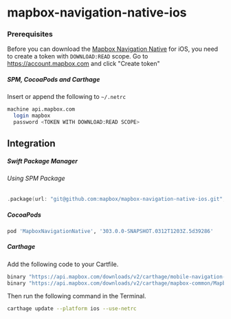 # mapbox-navigation-native-ios

### Prerequisites

Before you can download the [Mapbox Navigation Native](https://github.com/mapbox/mapbox-navigation-native) for iOS, you need to create a token with `DOWNLOAD:READ` scope.
Go to https://account.mapbox.com and click "Create token"

##### SPM, CocoaPods and Carthage
Insert or append the following to `~/.netrc`

```bash
machine api.mapbox.com
  login mapbox
  password <TOKEN WITH DOWNLOAD:READ SCOPE>
```

## Integration

##### Swift Package Manager

###### Using SPM Package

```swift
.package(url: "git@github.com:mapbox/mapbox-navigation-native-ios.git", from: "303.0.0-SNAPSHOT.0312T1203Z.5d39286"),
```

##### CocoaPods

```ruby
pod 'MapboxNavigationNative', '303.0.0-SNAPSHOT.0312T1203Z.5d39286'
```

##### Carthage

Add the following code to your Cartfile.

```bash
binary "https://api.mapbox.com/downloads/v2/carthage/mobile-navigation-native/MapboxNavigationNative.json" == 303.0.0-SNAPSHOT.0312T1203Z.5d39286
binary "https://api.mapbox.com/downloads/v2/carthage/mapbox-common/MapboxCommon-ios.json" == 24.2.0
```

Then run the following command in the Terminal.
```bash
carthage update --platform ios --use-netrc
```
